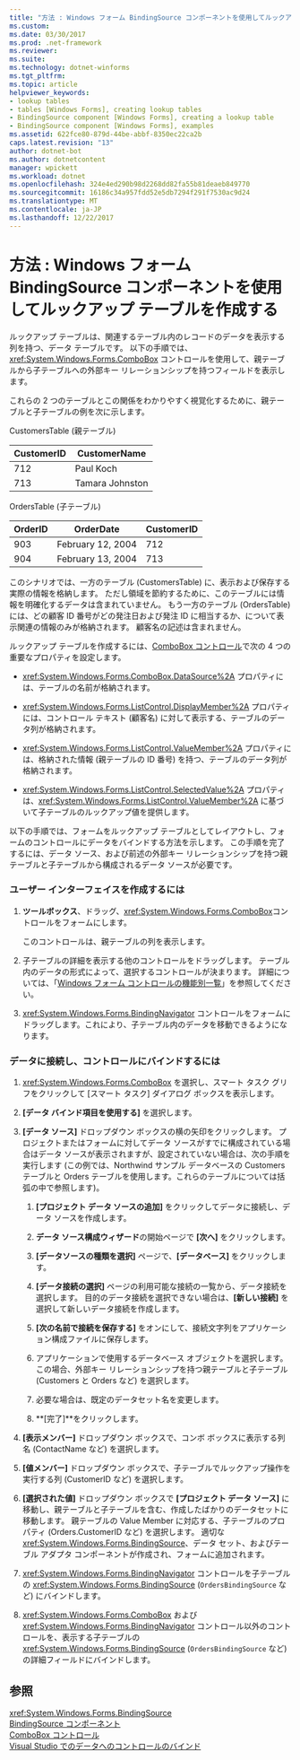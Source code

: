 ```yaml
---
title: "方法 : Windows フォーム BindingSource コンポーネントを使用してルックアップ テーブルを作成する"
ms.custom: 
ms.date: 03/30/2017
ms.prod: .net-framework
ms.reviewer: 
ms.suite: 
ms.technology: dotnet-winforms
ms.tgt_pltfrm: 
ms.topic: article
helpviewer_keywords:
- lookup tables
- tables [Windows Forms], creating lookup tables
- BindingSource component [Windows Forms], creating a lookup table
- BindingSource component [Windows Forms], examples
ms.assetid: 622fce80-879d-44be-abbf-8350ec22ca2b
caps.latest.revision: "13"
author: dotnet-bot
ms.author: dotnetcontent
manager: wpickett
ms.workload: dotnet
ms.openlocfilehash: 324e4ed290b98d2268dd82fa55b81deaeb849770
ms.sourcegitcommit: 16186c34a957fdd52e5db7294f291f7530ac9d24
ms.translationtype: MT
ms.contentlocale: ja-JP
ms.lasthandoff: 12/22/2017
---
```

# <a name="how-to-create-a-lookup-table-with-the-windows-forms-bindingsource-component"></a>方法 : Windows フォーム BindingSource コンポーネントを使用してルックアップ テーブルを作成する
ルックアップ テーブルは、関連するテーブル内のレコードのデータを表示する列を持つ、データ テーブルです。 以下の手順では、<xref:System.Windows.Forms.ComboBox> コントロールを使用して、親テーブルから子テーブルへの外部キー リレーションシップを持つフィールドを表示します。  
  
 これらの 2 つのテーブルとこの関係をわかりやすく視覚化するために、親テーブルと子テーブルの例を次に示します。  
  
 CustomersTable (親テーブル)  
  
|CustomerID|CustomerName|  
|----------------|------------------|  
|712|Paul Koch|  
|713|Tamara Johnston|  
  
 OrdersTable (子テーブル)  
  
|OrderID|OrderDate|CustomerID|  
|-------------|---------------|----------------|  
|903|February 12, 2004|712|  
|904|February 13, 2004|713|  
  
 このシナリオでは、一方のテーブル (CustomersTable) に、表示および保存する実際の情報を格納します。 ただし領域を節約するために、このテーブルには情報を明確化するデータは含まれていません。 もう一方のテーブル (OrdersTable) には、どの顧客 ID 番号がどの発注日および発注 ID に相当するか、について表示関連の情報のみが格納されます。 顧客名の記述は含まれません。  
  
 ルックアップ テーブルを作成するには、[ComboBox コントロール](../../../../docs/framework/winforms/controls/combobox-control-windows-forms.md)で次の 4 つの重要なプロパティを設定します。  
  
-   <xref:System.Windows.Forms.ComboBox.DataSource%2A> プロパティには、テーブルの名前が格納されます。  
  
-   <xref:System.Windows.Forms.ListControl.DisplayMember%2A> プロパティには、コントロール テキスト (顧客名) に対して表示する、テーブルのデータ列が格納されます。  
  
-   <xref:System.Windows.Forms.ListControl.ValueMember%2A> プロパティには、格納された情報 (親テーブルの ID 番号) を持つ、テーブルのデータ列が格納されます。  
  
-   <xref:System.Windows.Forms.ListControl.SelectedValue%2A> プロパティは、<xref:System.Windows.Forms.ListControl.ValueMember%2A> に基づいて子テーブルのルックアップ値を提供します。  
  
 以下の手順では、フォームをルックアップ テーブルとしてレイアウトし、フォームのコントロールにデータをバインドする方法を示します。 この手順を完了するには、データ ソース、および前述の外部キー リレーションシップを持つ親テーブルと子テーブルから構成されるデータ ソースが必要です。  
  
### <a name="to-create-the-user-interface"></a>ユーザー インターフェイスを作成するには  
  
1.  **ツールボックス**、ドラッグ、<xref:System.Windows.Forms.ComboBox>コントロールをフォームにします。  
  
     このコントロールは、親テーブルの列を表示します。  
  
2.  子テーブルの詳細を表示する他のコントロールをドラッグします。 テーブル内のデータの形式によって、選択するコントロールが決まります。 詳細については、「[Windows フォーム コントロールの機能別一覧](../../../../docs/framework/winforms/controls/windows-forms-controls-by-function.md)」を参照してください。  
  
3.  <xref:System.Windows.Forms.BindingNavigator> コントロールをフォームにドラッグします。これにより、子テーブル内のデータを移動できるようになります。  
  
### <a name="to-connect-to-the-data-and-bind-it-to-controls"></a>データに接続し、コントロールにバインドするには  
  
1.  <xref:System.Windows.Forms.ComboBox> を選択し、スマート タスク グリフをクリックして [スマート タスク] ダイアログ ボックスを表示します。  
  
2.  **[データ バインド項目を使用する]** を選択します。  
  
3.  **[データ ソース]** ドロップダウン ボックスの横の矢印をクリックします。 プロジェクトまたはフォームに対してデータ ソースがすでに構成されている場合はデータ ソースが表示されますが、設定されていない場合は、次の手順を実行します (この例では、Northwind サンプル データベースの Customers テーブルと Orders テーブルを使用します。これらのテーブルについては括弧の中で参照します)。  
  
    1.  **[プロジェクト データ ソースの追加]** をクリックしてデータに接続し、データ ソースを作成します。  
  
    2.  **データ ソース構成ウィザード**の開始ページで **[次へ]** をクリックします。  
  
    3.  **[データソースの種類を選択]** ページで、**[データベース]** をクリックします。  
  
    4.  **[データ接続の選択]** ページの利用可能な接続の一覧から、データ接続を選択します。 目的のデータ接続を選択できない場合は、**[新しい接続]** を選択して新しいデータ接続を作成します。  
  
    5.  **[次の名前で接続を保存する]** をオンにして、接続文字列をアプリケーション構成ファイルに保存します。  
  
    6.  アプリケーションで使用するデータベース オブジェクトを選択します。 この場合、外部キー リレーションシップを持つ親テーブルと子テーブル (Customers と Orders など) を選択します。  
  
    7.  必要な場合は、既定のデータセット名を変更します。  
  
    8.  **[完了]**をクリックします。  
  
4.  **[表示メンバー]** ドロップダウン ボックスで、コンボ ボックスに表示する列名 (ContactName など) を選択します。  
  
5.  **[値メンバー]** ドロップダウン ボックスで、子テーブルでルックアップ操作を実行する列 (CustomerID など) を選択します。  
  
6.  **[選択された値]** ドロップダウン ボックスで **[プロジェクト データ ソース]** に移動し、親テーブルと子テーブルを含む、作成したばかりのデータセットに移動します。 親テーブルの Value Member に対応する、子テーブルのプロパティ (Orders.CustomerID など) を選択します。 適切な <xref:System.Windows.Forms.BindingSource>、データ セット、およびテーブル アダプタ コンポーネントが作成され、フォームに追加されます。  
  
7.  <xref:System.Windows.Forms.BindingNavigator> コントロールを子テーブルの <xref:System.Windows.Forms.BindingSource> (`OrdersBindingSource` など) にバインドします。  
  
8.  <xref:System.Windows.Forms.ComboBox> および <xref:System.Windows.Forms.BindingNavigator> コントロール以外のコントロールを、表示する子テーブルの <xref:System.Windows.Forms.BindingSource> (`OrdersBindingSource` など) の詳細フィールドにバインドします。  
  
## <a name="see-also"></a>参照  
 <xref:System.Windows.Forms.BindingSource>  
 [BindingSource コンポーネント](../../../../docs/framework/winforms/controls/bindingsource-component.md)  
 [ComboBox コントロール](../../../../docs/framework/winforms/controls/combobox-control-windows-forms.md)  
 [Visual Studio でのデータへのコントロールのバインド](/visualstudio/data-tools/bind-controls-to-data-in-visual-studio)
